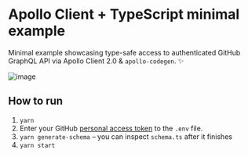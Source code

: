 # Apollo Client + TypeScript minimal example

Minimal example showcasing type-safe access to authenticated GitHub GraphQL API via Apollo Client 2.0 & `apollo-codegen`. ✨

![image](https://user-images.githubusercontent.com/101152/32142758-e6765d2a-bc9d-11e7-8edb-bae502db2da2.png)

## How to run

1. `yarn`
2. Enter your GitHub [personal access token](https://help.github.com/articles/creating-a-personal-access-token-for-the-command-line/) to the `.env` file.
3. `yarn generate-schema` – you can inspect `schema.ts` after it finishes
4. `yarn start`
